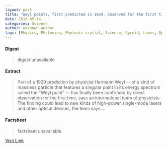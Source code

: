 ```yaml
---
layout: post
title: "Weyl points, first predicted in 1929, observed for the first time"
date: 2016-05-14
categories: Science
author: unknown author
tags: [Physics, Photonics, Photonic crystal, Science, Gyroid, Laser, Optics, Neutrino, Space, Magnetic monopole, Hermann Weyl, Physical sciences, Applied and interdisciplinary physics, Mechanics, Featured]
---
```



#### Digest
>digest unavailable

#### Extract
>Part of a 1929 prediction by physicist Hermann Weyl -- of a kind of massless particle that features a singular point in its energy spectrum called the "Weyl point" -- has finally been confirmed by direct observation for the first time, says an international team of physicists. The finding could lead to new kinds of high-power single-mode lasers and other optical devices, the team says....

#### Factsheet
>factsheet unavailable

[Visit Link](http://www.sciencedaily.com/releases/2015/07/150716160601.htm)



